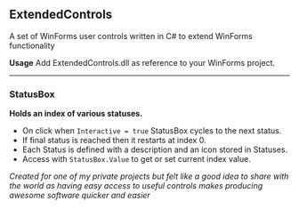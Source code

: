 ## ExtendedControls
A set of WinForms user controls written in C# to extend WinForms functionality

**Usage** Add ExtendedControls.dll as reference to your WinForms project.
***

### **StatusBox**
**Holds an index of various statuses.**
* On click when `Interactive = true` StatusBox cycles to the next status.
* If final status is reached then it restarts at index 0.
* Each Status is defined with a description and an icon stored in Statuses.
* Access with `StatusBox.Value` to get or set current index value.

*Created for one of my private projects but felt like a good idea to share with the world as having easy access to useful controls makes producing awesome software quicker and easier*
